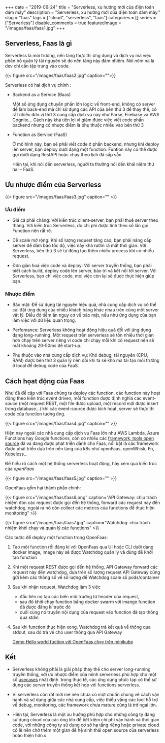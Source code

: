 +++
date = "2019-06-24"
title = "Serverless, xu hướng mới của điện toán đám mây"
description = "Serverless, xu hướng mới của điện toán đám mây."
slug = "faas"
tags = ["cloud", "serverless", "faas"]
categories = []
series = ["Serverless"]
disable_comments = true
featuredImage = "/images/faas/faas1.jpg"
+++

## Serverless, Faas là gì

Serverless là môi trường, nền tảng thực thi ứng dụng và dịch vụ mà việc phân bổ quản lý tài nguyên sẽ do nền tảng này đảm nhiệm. Nói nôm na là dev chỉ cần tập trung vào code.

{{< figure src="/images/faas/faas2.jpg" caption="">}}

Serverless có hai dịch vụ chính :

+ Backend as a Service (Baas)

    Một số ứng dụng chuyển phần lớn logic về front-end, không có server để làm back-end mà chỉ sử dụng các API của bên thứ 3 để thay thế, có rất nhiều đơn vị thứ 3 cung cấp dịch vụ này như Parse, Firebase và AWS Cognito... Cách này khá tiện lợi vì giảm được việc viết code phần backend nhưng có nhược điểm là phụ thuộc nhiều vào bên thứ 3

+ Function as Service (FaaS)

    Ở mô hình này, bạn sẽ phải viết code ở phần backend, nhưng khi deploy lên server, bạn deploy dưới dạng một function. Funtion này có thể được gọi dưới dạng RestAPI hoặc chạy theo lịch đã sắp sẵn.

    Hiện tại, khi nói đến serverless, người ta thường nói đến khái niệm thứ hai – FaaS.

## Ưu nhược điểm của Serverless

{{< figure src="/images/faas/faas3.jpg" caption="" >}}

### Ưu điểm

+ Giá cả phải chăng: Với kiến trúc client-server, bạn phải thuê server theo tháng. Với kiến trúc Serverless, do chi phí được tính theo số lần gọi Function nên rất rẻ.

+ Dễ scale mở rộng: Khi số lượng request tăng cao, bạn phải nâng cấp server để đảm bảo tốc độ, việc này khá rườm rà mất thời gian. Với Serverless, bên thứ 3 sẽ tự động tạo thêm nhiều process khi có nhiều request.

+ Đơn giản hoá việc code và deploy: Với server truyền thống, bạn phải biết cách build, deploy code lên server, bảo trì và kết nối tới server. Với Serverless, bạn chỉ việc code, mọi việc còn lại sẽ được thực hiện giúp bạn.

### Nhược điểm

+ Bảo mật: Để sử dụng tài nguyên hiệu quả, nhà cung cấp dịch vụ có thể cài đặt ứng dụng của nhiều khách hàng khác nhau trên cùng một server vật lý. Điều đó tiềm ẩn nguy cơ về bảo mật, nếu như ứng dụng của bạn làm việc với dữ liệu quan trọng.

+ Perfomance: Serverless không hoạt động hiệu quả đối với ứng dụng dạng long-running. Một request trên serverless sẽ tốn nhiều thời gian hơn chạy trên server riêng vì code chỉ chạy mỗi khi có request nên sẽ mất khoảng 20-50ms để start-up.

+ Phụ thuộc vào nhà cung cấp dịch vụ: Khó debug, tài nguyên (CPU, RAM) được bên thứ 3 quản lý nên đôi khi ta sẽ khó mà tái tạo môi trường ở local để debug code của FaaS.

## Cách họat động của Faas

Như đã đề cập với Faas chúng ta deploy các function, các function này hoạt động theo kiến trúc event driven, mỗi function được định nghĩa các event-souce (một request REST, một file được upload, một record mới được insert trong database...) khi các event-source được kích hoạt, server sẽ thực thi code của function tương ứng.

{{< figure src="/images/faas/faas4.jpg" caption="" >}}

Hiện nay ngoài các nhà cung cấp dịch vụ Faas lớn như AWS Lambda, Azure Functions hay Google functions, còn có nhiều các [framework, tools open source](https://github.com/anaibol/awesome-serverless) đã và đang được phát triển dành cho Faas, nổi bật là các framework được phát triển dựa trên nền tảng của k8s như openFaas, openWhisk, Fn, Kubeless...

Để hiểu rõ cách một hệ thống serverless hoạt động, hãy xem qua kiến trúc của *openFaas*

{{< figure src="/images/faas/faas5.jpg" caption="" >}}

OpenFaas gồm hai thành phần chính:

{{< figure src="/images/faas/faas6.png" caption="API Gateway: chịu trách nhiệm đón các request được gọi đến hệ thống, forward các request này đến watchdog, ngoài ra nó còn collect các metrics của functions để thực hiện monitoring" >}}

{{< figure src="/images/faas/faas7.jpg" caption="Watchdog: chịu trách nhiệm khởi chạy và quản lý các functions" >}}

Các bước để  deploy một function trong OpenFaas:

1. Tạo một function rồi đăng kí với OpenFaas qua UI hoặc CLI dưới dạng docker image, image này sẽ được Watchdog quản lý và dùng để khởi tạo function

2. Khi một request REST được gọi đến hệ thống, API Gateway forward các request này đến watchdog, dựa trên số lượng request API Gateway cũng gửi kèm các thông số về số lượng để Watchdog scale số pods/container

3. Sau khi nhận request, Watchdog làm 3 việc
   + đầu tiên nó tạo các biến môi trường từ header của request, 
   + sau đó khởi chạy function bằng docker swarm với imange function đã được đăng kí trước đó
   + cuối cùng nó truyền nội dụng của request vào function đã tạo thông qua stdin

4. Sau khi function thực hiện xong, Watchdog trả kết quả về thông qua stdout, sau đó trả về cho user thông qua API Gateway

    [Demo Hello world fuction với OpenFaas chạy trên minikube](https://medium.com/@lizrice/getting-started-with-openfaas-on-minikube-8d51987f5bbb)

## Kết

+ Serverless không phải là giải pháp thay thế cho server long-running truyền thống, với ưu nhược điểm của mình serverless phù hợp cho một số [usecases](https://www.simform.com/serverless-examples-aws-lambda-use-cases/) nhất định. trong thực tế, các ứng dụng phức tạp có thể sử dụng các server truyền thống kết hợp với functions serverless.

+ Vì serverless còn rất mới mẻ nên chưa có một chuẩn chung về cách vận hành và sử dụng giữa các nhà cung cấp, việc thiếu vắng các tool hỗ trợ về debug, monitoring, các framework chưa mature cũng là trở ngại lớn.

+ Hiện tại, Serverless là một xu hướng phù hợp cho những công ty đang sử dụng cloud của các ông lớn để tiết kiệm chi phí vận hành và thời gian code, với những công ty sử dụng cơ sở hạ tầng riêng hoặc private cloud có lẽ nên chờ thêm một gian để hệ sinh thái open source của serverless hoàn thiện hơn.s